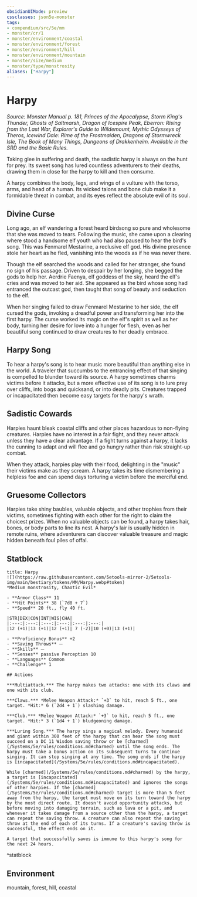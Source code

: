 ```yaml
---
obsidianUIMode: preview
cssclasses: json5e-monster
tags:
- compendium/src/5e/mm
- monster/cr/1
- monster/environment/coastal
- monster/environment/forest
- monster/environment/hill
- monster/environment/mountain
- monster/size/medium
- monster/type/monstrosity
aliases: ["Harpy"]
---
```

# Harpy
*Source: Monster Manual p. 181, Princes of the Apocalypse, Storm King's Thunder, Ghosts of Saltmarsh, Dragon of Icespire Peak, Eberron: Rising from the Last War, Explorer's Guide to Wildemount, Mythic Odysseys of Theros, Icewind Dale: Rime of the Frostmaiden, Dragons of Stormwreck Isle, The Book of Many Things, Dungeons of Drakkenheim. Available in the SRD and the Basic Rules.*  

Taking glee in suffering and death, the sadistic harpy is always on the hunt for prey. Its sweet song has lured countless adventurers to their deaths, drawing them in close for the harpy to kill and then consume.

A harpy combines the body, legs, and wings of a vulture with the torso, arms, and head of a human. Its wicked talons and bone club make it a formidable threat in combat, and its eyes reflect the absolute evil of its soul.

## Divine Curse

Long ago, an elf wandering a forest heard birdsong so pure and wholesome that she was moved to tears. Following the music, she came upon a clearing where stood a handsome elf youth who had also paused to hear the bird's song. This was Fenmarel Mestarine, a reclusive elf god. His divine presence stole her heart as he fled, vanishing into the woods as if he was never there.

Though the elf searched the woods and called for her stranger, she found no sign of his passage. Driven to despair by her longing, she begged the gods to help her. Aerdrie Faenya, elf goddess of the sky, heard the elf's cries and was moved to her aid. She appeared as the bird whose song had entranced the outcast god, then taught that song of beauty and seduction to the elf.

When her singing failed to draw Fenmarel Mestarine to her side, the elf cursed the gods, invoking a dreadful power and transforming her into the first harpy. The curse worked its magic on the elf's spirit as well as her body, turning her desire for love into a hunger for flesh, even as her beautiful song continued to draw creatures to her deadly embrace.

## Harpy Song

To hear a harpy's song is to hear music more beautiful than anything else in the world. A traveler that succumbs to the entrancing effect of that singing is compelled to blunder toward its source. A harpy sometimes charms victims before it attacks, but a more effective use of its song is to lure prey over cliffs, into bogs and quicksand, or into deadly pits. Creatures trapped or incapacitated then become easy targets for the harpy's wrath.

## Sadistic Cowards

Harpies haunt bleak coastal cliffs and other places hazardous to non-flying creatures. Harpies have no interest in a fair fight, and they never attack unless they have a clear advantage. If a fight turns against a harpy, it lacks the cunning to adapt and will flee and go hungry rather than risk straight-up combat.

When they attack, harpies play with their food, delighting in the "music" their victims make as they scream. A harpy takes its time dismembering a helpless foe and can spend days torturing a victim before the merciful end.

## Gruesome Collectors

Harpies take shiny baubles, valuable objects, and other trophies from their victims, sometimes fighting with each other for the right to claim the choicest prizes. When no valuable objects can be found, a harpy takes hair, bones, or body parts to line its nest. A harpy's lair is usually hidden in remote ruins, where adventurers can discover valuable treasure and magic hidden beneath foul piles of offal.

## Statblock

```ad-statblock
title: Harpy
![](https://raw.githubusercontent.com/5etools-mirror-2/5etools-img/main/bestiary/tokens/MM/Harpy.webp#token)
*Medium monstrosity, Chaotic Evil*

- **Armor Class** 11
- **Hit Points** 38 (`7d8 + 7`)
- **Speed** 20 ft., fly 40 ft.

|STR|DEX|CON|INT|WIS|CHA|
|:---:|:---:|:---:|:---:|:---:|:---:|
|12 (+1)|13 (+1)|12 (+1)| 7 (-2)|10 (+0)|13 (+1)|

- **Proficiency Bonus** +2
- **Saving Throws** ⏤
- **Skills** ⏤
- **Senses** passive Perception 10
- **Languages** Common
- **Challenge** 1

## Actions

***Multiattack.*** The harpy makes two attacks: one with its claws and one with its club.

***Claws.*** *Melee Weapon Attack:* `+3` to hit, reach 5 ft., one target. *Hit:* 6 (`2d4 + 1`) slashing damage.

***Club.*** *Melee Weapon Attack:* `+3` to hit, reach 5 ft., one target. *Hit:* 3 (`1d4 + 1`) bludgeoning damage.

***Luring Song.*** The harpy sings a magical melody. Every humanoid and giant within 300 feet of the harpy that can hear the song must succeed on a DC 11 Wisdom saving throw or be [charmed](/Systems/5e/rules/conditions.md#charmed) until the song ends. The harpy must take a bonus action on its subsequent turns to continue singing. It can stop singing at any time. The song ends if the harpy is [incapacitated](/Systems/5e/rules/conditions.md#incapacitated).

While [charmed](/Systems/5e/rules/conditions.md#charmed) by the harpy, a target is [incapacitated](/Systems/5e/rules/conditions.md#incapacitated) and ignores the songs of other harpies. If the [charmed](/Systems/5e/rules/conditions.md#charmed) target is more than 5 feet away from the harpy, the target must move on its turn toward the harpy by the most direct route. It doesn't avoid opportunity attacks, but before moving into damaging terrain, such as lava or a pit, and whenever it takes damage from a source other than the harpy, a target can repeat the saving throw. A creature can also repeat the saving throw at the end of each of its turns. If a creature's saving throw is successful, the effect ends on it.

A target that successfully saves is immune to this harpy's song for the next 24 hours.
```
^statblock

## Environment

mountain, forest, hill, coastal